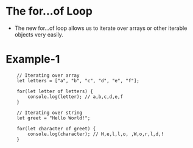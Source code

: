 # The for...of Loop
* The new for...of loop allows us to iterate over arrays or other iterable objects very easily.

# Example-1

        // Iterating over array
        let letters = ["a", "b", "c", "d", "e", "f"];

        for(let letter of letters) {
            console.log(letter); // a,b,c,d,e,f
        }

        // Iterating over string
        let greet = "Hello World!";

        for(let character of greet) {
            console.log(character); // H,e,l,l,o, ,W,o,r,l,d,!
        }